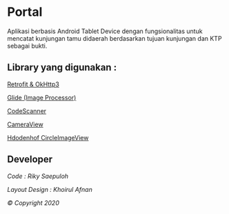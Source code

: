 # Portal

Aplikasi berbasis Android Tablet Device dengan fungsionalitas untuk mencatat kunjungan tamu didaerah berdasarkan tujuan kunjungan dan KTP sebagai bukti.

## Library yang digunakan :

[Retrofit & OkHttp3](https://github.com/square/retrofit)

[Glide (Image Processor)](https://github.com/bumptech/glide)

[CodeScanner](https://github.com/yuriy-budiyev/code-scanner)

[CameraView](https://github.com/natario1/CameraView)

[Hdodenhof CircleImageView](https://github.com/hdodenhof/CircleImageView)


## Developer

*Code : Riky Saepuloh*

*Layout Design : Khoirul Afnan*

*&copy; Copyright 2020*
